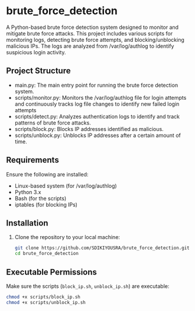 # brute_force_detection

A Python-based brute force detection system designed to monitor and mitigate brute force attacks. This project includes various scripts for monitoring logs, detecting brute force attempts, and blocking/unblocking malicious IPs. The logs are analyzed from /var/log/authlog to identify suspicious login activity.

## Project Structure

- main.py: The main entry point for running the brute force detection system.
- scripts/monitor.py: Monitors the /var/log/authlog file for login attempts and continuously tracks log file changes to identify new failed login attempts
- scripts/detect.py: Analyzes authentication logs to identify and track patterns of brute force attacks.
- scripts/block.py: Blocks IP addresses identified as malicious.
- scripts/unblock.py: Unblocks IP addresses after a certain amount of time.

## Requirements

Ensure the following are installed:
- Linux-based system (for /var/log/authlog)
- Python 3.x
- Bash (for the scripts)
- iptables (for blocking IPs)

## Installation

1. Clone the repository to your local machine:
   ```bash
   git clone https://github.com/SDIKIYOUSRA/brute_force_detection.git
   cd brute_force_detection

## Executable Permissions
Make sure the scripts (`block_ip.sh`, `unblock_ip.sh`) are executable:
```bash
chmod +x scripts/block_ip.sh
chmod +x scripts/unblock_ip.sh

